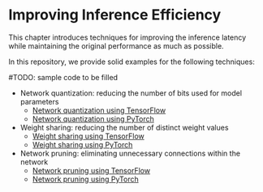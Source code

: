 # Improving Inference Efficiency

This chapter introduces techniques for improving the inference latency while maintaining the original performance as much as possible.

In this repository, we provide solid examples for the following techniques:

#TODO: sample code to be filled
* Network quantization: reducing the number of bits used for model parameters
  * [Network quantization using TensorFlow](./network_quantization_tf.ipynb)
  * [Network quantization using PyTorch](./network_quantization_pytorch.ipynb)
* Weight sharing: reducing the number of distinct weight values
  * [Weight sharing using TensorFlow](./weight_sharing_tf.ipynb)
  * [Weight sharing using PyTorch](./weight_sharing_pytorch.ipynb)
* Network pruning: eliminating unnecessary connections within the network
  * [Network pruning using TensorFlow](./network_pruning_tf.ipynb)
  * [Network pruning using PyTorch](./network_pruning_pytorch.ipynb)
